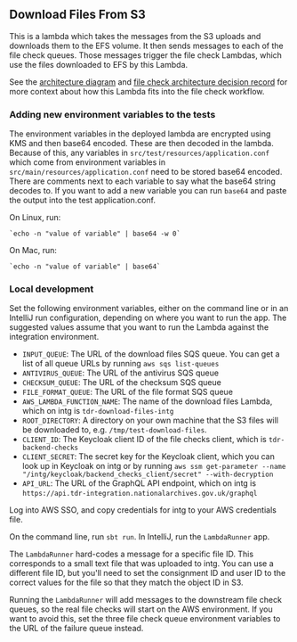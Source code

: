## Download Files From S3

This is a lambda which takes the messages from the S3 uploads and downloads them to the EFS volume. It then sends
messages to each of the file check queues. Those messages trigger the file check Lambdas, which use the files downloaded
to EFS by this Lambda.

See the [architecture diagram] and [file check architecture decision record][adr] for more context about how this Lambda
fits into the file check workflow.

[architecture diagram]: https://github.com/nationalarchives/tdr-dev-documentation/blob/master/beta-architecture/beta-architecture.md
[adr]: https://github.com/nationalarchives/tdr-dev-documentation/blob/master/architecture-decision-records/0013-file-check-queues-and-lambdas.md

### Adding new environment variables to the tests
The environment variables in the deployed lambda are encrypted using KMS and then base64 encoded. These are then decoded
in the lambda. Because of this, any variables in `src/test/resources/application.conf` which come from environment
variables in `src/main/resources/application.conf` need to be stored base64 encoded. There are comments next to each
variable to say what the base64 string decodes to. If you want to add a new variable you can run `base64` and paste the
output into the test application.conf.

On Linux, run:

```
`echo -n "value of variable" | base64 -w 0`
```

On Mac, run:

```
`echo -n "value of variable" | base64`
```

### Local development

Set the following environment variables, either on the command line or in an IntelliJ run configuration, depending on
where you want to run the app. The suggested values assume that you want to run the Lambda against the integration
environment.

- `INPUT_QUEUE`: The URL of the download files SQS queue. You can get a list of all queue URLs by running
  `aws sqs list-queues`
- `ANTIVIRUS_QUEUE`: The URL of the antivirus SQS queue
- `CHECKSUM_QUEUE`: The URL of the checksum SQS queue
- `FILE_FORMAT_QUEUE`: The URL of the file format SQS queue
- `AWS_LAMBDA_FUNCTION_NAME`: The name of the download files Lambda, which on intg is `tdr-download-files-intg`
- `ROOT_DIRECTORY`: A directory on your own machine that the S3 files will be downloaded to, e.g.
  `/tmp/test-download-files`.
- `CLIENT_ID`: The Keycloak client ID of the file checks client, which is `tdr-backend-checks`
- `CLIENT_SECRET`: The secret key for the Keycloak client, which you can look up in Keycloak on intg or by running
  `aws ssm get-parameter --name "/intg/keycloak/backend_checks_client/secret" --with-decryption`
- `API_URL`: The URL of the GraphQL API endpoint, which on intg is
  `https://api.tdr-integration.nationalarchives.gov.uk/graphql`

Log into AWS SSO, and copy credentials for intg to your AWS credentials file.

On the command line, run `sbt run`. In IntelliJ, run the `LambdaRunner` app.

The `LambdaRunner` hard-codes a message for a specific file ID. This corresponds to a small text file that was uploaded
to intg. You can use a different file ID, but you'll need to set the consignment ID and user ID to the correct
values for the file so that they match the object ID in S3.

Running the `LambdaRunner` will add messages to the downstream file check queues, so the real file checks will start on
the AWS environment. If you want to avoid this, set the three file check queue environment variables to the URL of the
failure queue instead.
